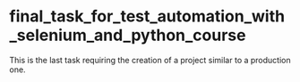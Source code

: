 # final_task_for_test_automation_with_selenium_and_python_course
This is the last task requiring the creation of a project similar to a production one.
